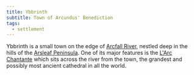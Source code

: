 ```yaml
---
title: Ybbrinth
subtitle: Town of Arcundus' Benediction
tags:
  - settlement
---
```


Ybbrinth is a small town on the edge of [Arcfall River](arcfall.md), nestled deep in the hills of the [Arsleaf Peninsula](index.md). One of its major features is the [L'Arc Chantante](../../../landmark/building/larc-chantante.md) which sits across the river from the town, the grandest and possibly most ancient cathedral in all the world.
